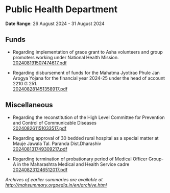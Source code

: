 # Public Health Department

**Date Range**: 26 August 2024 - 31 August 2024


## Funds
- Regarding implementation of grace grant to Asha volunteers and group promoters working under National Health Mission.\
  [202408191507474617.pdf](https://gr.maharashtra.gov.in/Site/Upload/Government%20Resolutions/English/202408191507474617.pdf)

- Regarding disbursement of funds for the Mahatma Jyotirao Phule Jan Arogya Yojana for the financial year 2024-25 under the head of account 2210 G 251.\
  [202408281451358917.pdf](https://gr.maharashtra.gov.in/Site/Upload/Government%20Resolutions/English/202408281451358917..pdf)

## Miscellaneous
- Regarding the reconstitution of the High Level Committee for  Prevention and Control of Communicable Diseases\
  [202408261151033517.pdf](https://gr.maharashtra.gov.in/Site/Upload/Government%20Resolutions/English/202408261151033517.pdf)

- Regarding approval of 30 bedded rural hospital as a special matter at Mauje Jawala Tal. Paranda Dist.Dharashiv\
  [202408131749309217.pdf](https://gr.maharashtra.gov.in/Site/Upload/Government%20Resolutions/English/202408131749309217.pdf)

- Regarding termination of probationary period of Medical Officer Group-A in the Maharashtra Medical and Health Service cadre\
  [202408231246512017.pdf](https://gr.maharashtra.gov.in/Site/Upload/Government%20Resolutions/English/202408231246512017.pdf)


*Archives of earlier summaries are available at http://mahsummary.orgpedia.in/en/archive.html*